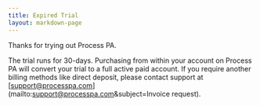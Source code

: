 ```yaml
---
title: Expired Trial
layout: markdown-page
---
```


Thanks for trying out Process PA.

The trial runs for 30-days. 
Purchasing from within your account on Process PA will convert your trial to a full active paid account.
If you require another billing methods like direct deposit, please contact support at [support@processpa.com](mailto:support@processpa.com&subject=Invoice request).
